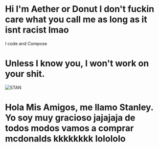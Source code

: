 # Hi I'm Aether or Donut I don't fuckin care what you call me as long as it isnt racist lmao
I code and Compose
# Unless I know you, I won't work on your shit.


![STAN](https://user-images.githubusercontent.com/98617712/212485583-0e82dade-c2a0-4c68-b235-8127bb424eec.png)


# Hola Mis Amigos, me llamo Stanley. Yo soy muy gracioso jajajaja de todos modos vamos a comprar mcdonalds kkkkkkkk lolololo
